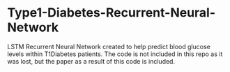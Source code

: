 # Type1-Diabetes-Recurrent-Neural-Network

LSTM Recurrent Neural Network created to help predict blood glucose levels within T1Diabetes patients. The code is not included in this repo as it was lost, but the paper as a result of this code is included.
